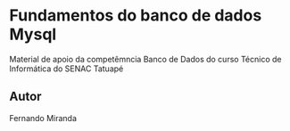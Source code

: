 # Fundamentos do banco de dados Mysql
Material de apoio da competêmncia Banco de Dados do curso Técnico de Informática do SENAC Tatuapé
## Autor
Fernando Miranda 
